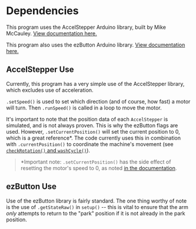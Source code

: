 # Dependencies

This program uses the AccelStepper Arduino library, built by Mike McCauley. [View documentation here.](http://www.airspayce.com/mikem/arduino/AccelStepper/index.html)

This program also uses the ezButton Arduino library. [View documentation here.](https://arduinogetstarted.com/tutorials/arduino-button-library)

## AccelStepper Use

Currently, this program has a very simple use of the AccelStepper library, which excludes use of acceleration.

`.setSpeed()` is used to set which direction (and of course, how fast) a motor will turn. Then `.runSpeed()` is called in a loop to move the motor.

It's important to note that the position data of each `AccelStepper` is simulated, and is not always proven. This is why the ezButton flags are used. However, `.setCurrentPosition()` will set the current position to 0, which is a great reference*. The code currently uses this in combination with `.currentPosition()` to coordinate the machine's movement (see [`checkRotation()` and `washCycle()`](../main.ino)).

> *Important note: `.setCurrentPosition()` has the side effect of resetting the motor's speed to 0, as noted [in the documentation](http://www.airspayce.com/mikem/arduino/AccelStepper/classAccelStepper.html#a9d917f014317fb9d3b5dc14e66f6c689).


## ezButton Use

Use of the ezButton library is fairly standard. The one thing worthy of note is the use of `.getStateRaw()` in `setup()` -- this is vital to ensure that the arm *only* attempts to return to the "park" position if it is not already in the park position.
